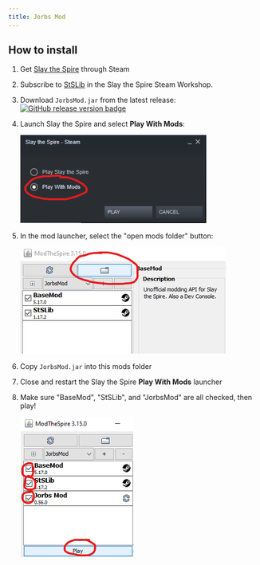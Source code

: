 ```yaml
---
title: Jorbs Mod
---
```


## How to install

1. Get [Slay the Spire](https://store.steampowered.com/app/646570/Slay_the_Spire/) through Steam
1. Subscribe to [StSLib](https://steamcommunity.com/sharedfiles/filedetails/?id=1609158507) in the Slay the Spire Steam Workshop.
1. Download `JorbsMod.jar` from the latest release: [![GitHub release version badge](https://img.shields.io/github/v/release/dbjorge/jorbs-spire-mod?color=blue&label=latest%20release&sort=semver)](https://github.com/dbjorge/sts-jorbs-mod/releases)
1. Launch Slay the Spire and select **Play With Mods**:

   ![screenshot of Steam "play with mods" option highlighted](./steam-play-with-mods.png)
1. In the mod launcher, select the "open mods folder" button:

   ![screenshot of mod launcher with "open mods folder" button highlighted](./modthespire-open-mods-folder-button.png)
1. Copy `JorbsMod.jar` into this mods folder
1. Close and restart the Slay the Spire **Play With Mods** launcher
1. Make sure "BaseMod", "StSLib", and "JorbsMod" are all checked, then play!

   ![screenshot of mod launcher with mods checked appropriately](./modthespire-select-and-play.png)
